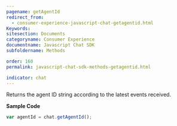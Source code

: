 ```yaml
---
pagename: getAgentId
redirect_from:
  - consumer-experience-javascript-chat-getagentid.html
Keywords:
sitesection: Documents
categoryname: Consumer Experience
documentname: Javascript Chat SDK
subfoldername: Methods

order: 160
permalink: javascript-chat-sdk-methods-getagentid.html

indicator: chat
---
```


Returns the agent ID string according to the latest events received.

**Sample Code**

```javascript
var agentId = chat.getAgentId();
```
